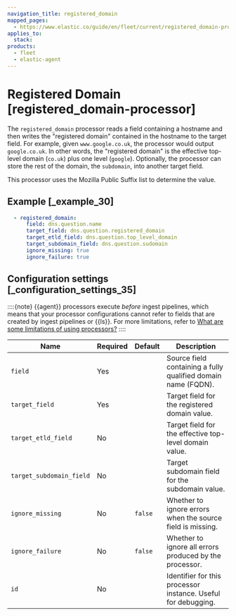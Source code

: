 ```yaml
---
navigation_title: registered_domain
mapped_pages:
  - https://www.elastic.co/guide/en/fleet/current/registered_domain-processor.html
applies_to:
  stack:
products:
  - fleet
  - elastic-agent
---
```


# Registered Domain [registered_domain-processor]


The `registered_domain` processor reads a field containing a hostname and then writes the "registered domain" contained in the hostname to the target field. For example, given `www.google.co.uk`, the processor would output `google.co.uk`. In other words, the "registered domain" is the effective top-level domain (`co.uk`) plus one level (`google`). Optionally, the processor can store the rest of the domain, the `subdomain`, into another target field.

This processor uses the Mozilla Public Suffix list to determine the value.


## Example [_example_30]

```yaml
  - registered_domain:
      field: dns.question.name
      target_field: dns.question.registered_domain
      target_etld_field: dns.question.top_level_domain
      target_subdomain_field: dns.question.sudomain
      ignore_missing: true
      ignore_failure: true
```


## Configuration settings [_configuration_settings_35]

::::{note}
{{agent}} processors execute *before* ingest pipelines, which means that your processor configurations cannot refer to fields that are created by ingest pipelines or {{ls}}. For more limitations, refer to [What are some limitations of using processors?](/reference/fleet/agent-processors.md#limitations)
::::


| Name | Required | Default | Description |
| --- | --- | --- | --- |
| `field` | Yes |  | Source field containing a fully qualified domain name (FQDN). |
| `target_field` | Yes |  | Target field for the registered domain value. |
| `target_etld_field` | No |  | Target field for the effective top-level domain value. |
| `target_subdomain_field` | No |  | Target subdomain field for the subdomain value. |
| `ignore_missing` | No | `false` | Whether to ignore errors when the source field is missing. |
| `ignore_failure` | No | `false` | Whether to ignore all errors produced by the processor. |
| `id` | No |  | Identifier for this processor instance. Useful for debugging. |

